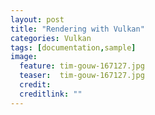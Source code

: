 ```yaml
---
layout: post
title: "Rendering with Vulkan"
categories: Vulkan
tags: [documentation,sample]
image:
  feature: tim-gouw-167127.jpg
  teaser:  tim-gouw-167127.jpg
  credit: 
  creditlink: ""
---
```


